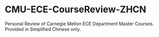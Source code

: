 # CMU-ECE-CourseReview-ZHCN
Personal Review of Carnegie Mellon ECE Department Master Courses. Provided in Simplified Chinese only.

